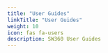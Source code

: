 ```yaml
---
title: "User Guides"
linkTitle: "User Guides"
weight: 10
icon: fas fa-users
description: SW360 User Guides
---
```

